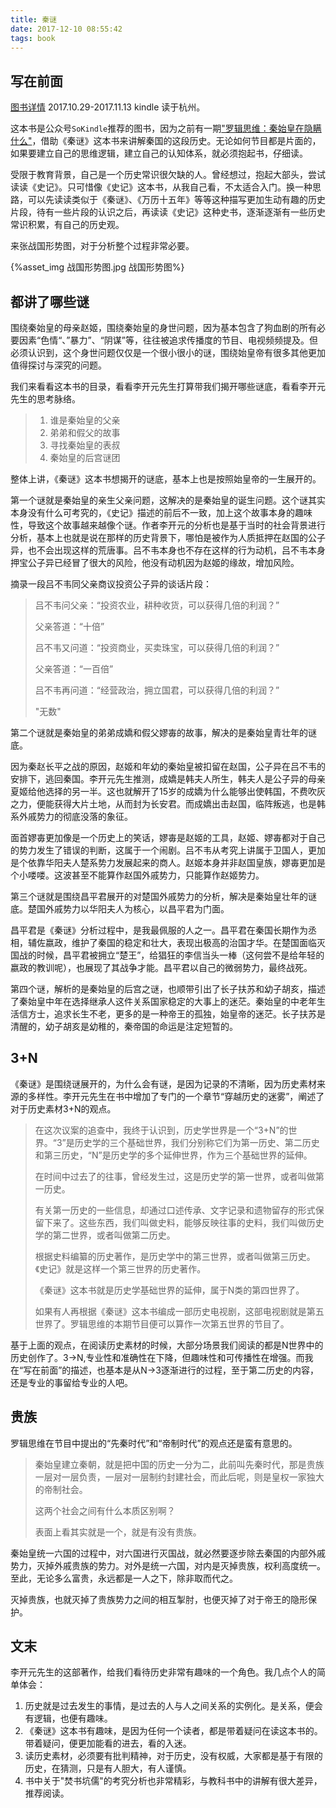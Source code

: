 ```yaml
---
title: 秦谜
date: 2017-12-10 08:55:42
tags: book
---
```


## 写在前面

[图书详情](https://book.douban.com/subject/27036549/)
2017.10.29-2017.11.13 kindle 读于杭州。

这本书是公众号`SoKindle`推荐的图书，因为之前有一期["罗辑思维：秦始皇在隐瞒什么"](http://v.youku.com/v_show/id_XOTIwNDQzNDEy.html?spm=a2hzp.8253869.0.0)，借助《秦谜》这本书来讲解秦国的这段历史。无论如何节目都是片面的，如果要建立自己的思维逻辑，建立自己的认知体系，就必须抱起书，仔细读。

受限于教育背景，自己是一个历史常识很欠缺的人。曾经想过，抱起大部头，尝试读读《史记》。只可惜像《史记》这本书，从我自己看，不太适合入门。换一种思路，可以先读读类似于《秦谜》、《万历十五年》等等这种描写更加生动有趣的历史片段，待有一些片段的认识之后，再读读《史记》这种史书，逐渐逐渐有一些历史常识积累，有自己的历史观。

来张战国形势图，对于分析整个过程非常必要。

{%asset_img 战国形势图.jpg 战国形势图%}

## 都讲了哪些谜

围绕秦始皇的母亲赵姬，围绕秦始皇的身世问题，因为基本包含了狗血剧的所有必要因素“色情“、”暴力”、“阴谋”等，往往被追求传播度的节目、电视频频提及。但必须认识到，这个身世问题仅仅是一个很小很小的谜，围绕始皇帝有很多其他更加值得探讨与深究的问题。

我们来看看这本书的目录，看看李开元先生打算带我们揭开哪些谜底，看看李开元先生的思考脉络。

> 1. 谁是秦始皇的父亲
> 2. 弟弟和假父的故事
> 3. 寻找秦始皇的表叔
> 4. 秦始皇的后宫谜团

整体上讲，《秦谜》这本书想揭开的谜底，基本上也是按照始皇帝的一生展开的。

第一个谜就是秦始皇的亲生父亲问题，这解决的是秦始皇的诞生问题。这个谜其实本身没有什么可考究的，《史记》描述的前后不一致，加上这个故事本身的趣味性，导致这个故事越来越像个谜。作者李开元的分析也是基于当时的社会背景进行分析，基本上也就是说在那样的历史背景下，哪怕是被作为人质抵押在赵国的公子异，也不会出现这样的荒唐事。吕不韦本身也不存在这样的行为动机，吕不韦本身押宝公子异已经冒了很大的风险，他没有动机因为赵姬的缘故，增加风险。

摘录一段吕不韦同父亲商议投资公子异的谈话片段：

> 吕不韦问父亲：“投资农业，耕种收货，可以获得几倍的利润？”
>
> 父亲答道：“十倍”
>
> 吕不韦又问道：“投资商业，买卖珠宝，可以获得几倍的利润？”
>
> 父亲答道：“一百倍”
>
> 吕不韦再问道：“经营政治，拥立国君，可以获得几倍的利润？”
>
> "无数"

第二个谜就是秦始皇的弟弟成嬌和假父嫪毐的故事，解决的是秦始皇青壮年的谜底。

因为秦赵长平之战的原因，赵姬和年幼的秦始皇被扣留在赵国，公子异在吕不韦的安排下，逃回秦国。李开元先生推测，成嬌是韩夫人所生，韩夫人是公子异的母亲夏姬给他选择的另一半。这也就解开了15岁的成嬌为什么能够出使韩国，不费吹灰之力，便能获得大片土地，从而封为长安君。而成嬌出击赵国，临阵叛逃，也是韩系外戚势力的彻底没落的象征。

面首嫪毐更加像是一个历史上的笑话，嫪毐是赵姬的工具，赵姬、嫪毐都对于自己的势力发生了错误的判断，这属于一个闹剧。吕不韦从考究上讲属于卫国人，更加是个依靠华阳夫人楚系势力发展起来的商人。赵姬本身并非赵国皇族，嫪毐更加是个小喽喽。这波甚至不能算作赵国外戚势力，只能算作赵姬势力。

第三个谜就是围绕昌平君展开的对楚国外戚势力的分析，解决是秦始皇壮年的谜底。楚国外戚势力以华阳夫人为核心，以昌平君为门面。

昌平君是《秦谜》分析过程中，是我最佩服的人之一。昌平君在秦国长期作为丞相，辅佐嬴政，维护了秦国的稳定和壮大，表现出极高的治国才华。在楚国面临灭国战的时候，昌平君被拥立“楚王”，给猖狂的李信当头一棒（这何尝不是给年轻的嬴政的教训呢），也展现了其战争才能。昌平君以自己的微弱势力，最终战死。

第四个谜，解析的是秦始皇的后宫之谜，也顺带引出了长子扶苏和幼子胡亥，描述了秦始皇中年在选择继承人这件关系国家稳定的大事上的迷茫。秦始皇的中老年生活信方士，追求长生不老，更多的是一种帝王的孤独，始皇帝的迷茫。长子扶苏是清醒的，幼子胡亥是幼稚的，秦帝国的命运是注定短暂的。

## 3+N

《秦谜》是围绕谜展开的，为什么会有谜，是因为记录的不清晰，因为历史素材来源的多样性。李开元先生在书中增加了专门的一个章节“穿越历史的迷雾”，阐述了对于历史素材3+N的观点。

> 在这次议案的追查中，我终于认识到，历史学世界是一个“3+N”的世界。“3”是历史学的三个基础世界，我们分别称它们为第一历史、第二历史和第三历史，“N”是历史学的多个延伸世界，作为三个基础世界的延伸。
>
> 在时间中过去了的往事，曾经发生过，这是历史学的第一世界，或者叫做第一历史。
>
> 有关第一历史的一些信息，却通过口述传承、文字记录和遗物留存的形式保留下来了。这些东西，我们叫做史料，能够反映往事的史料，我们叫做历史学的第二世界，或者叫做第二历史。
>
> 根据史料编纂的历史著作，是历史学中的第三世界，或者叫做第三历史。《史记》就是这样一个第三世界的历史著作。
>
> 《秦谜》这本书就是历史学基础世界的延伸，属于N类的第四世界了。
>
> 如果有人再根据《秦谜》这本书编成一部历史电视剧，这部电视剧就是第五世界了。罗辑思维的本期节目便可以算作一次第五世界的节目了。

基于上面的观点，在阅读历史素材的时候，大部分场景我们阅读的都是N世界中的历史创作了。3->N,专业性和准确性在下降，但趣味性和可传播性在增强。而我在“写在前面”的描述，也基本是从N->3逐渐进行的过程，至于第二历史的内容，还是专业的事留给专业的人吧。

## 贵族

罗辑思维在节目中提出的“先秦时代”和“帝制时代”的观点还是蛮有意思的。

>  秦始皇建立秦朝，就是把中国的历史一分为二，此前叫先秦时代，那是贵族一层对一层负责，一层对一层制约封建社会，而此后呢，则是皇权一家独大的帝制社会。
>
> 这两个社会之间有什么本质区别啊？
>
> 表面上看其实就是一个，就是有没有贵族。

秦始皇统一六国的过程中，对六国进行灭国战，就必然要逐步除去秦国的内部外戚势力，灭掉外戚贵族的势力。对外是统一六国，对内是灭掉贵族，权利高度统一。至此，无论多么富贵，永远都是一人之下，除非取而代之。

灭掉贵族，也就灭掉了贵族势力之间的相互掣肘，也便灭掉了对于帝王的隐形保护。

## 文末

李开元先生的这部著作，给我们看待历史非常有趣味的一个角色。我几点个人的简单体会：

1. 历史就是过去发生的事情，是过去的人与人之间关系的实例化。是关系，便会有逻辑，也便有趣味。
2. 《秦谜》这本书有趣味，是因为任何一个读者，都是带着疑问在读这本书的。带着疑问，便更加能看的进去，看的入迷。
3. 读历史素材，必须要有批判精神，对于历史，没有权威，大家都是基于有限的历史，在猜测，只是有人胆大，有人谨慎。
4. 书中关于"焚书坑儒"的考究分析也非常精彩，与教科书中的讲解有很大差异，推荐阅读。
